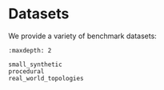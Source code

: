 # Datasets

We provide a variety of benchmark datasets:

```{toctree}
:maxdepth: 2

small_synthetic
procedural
real_world_topologies
```
